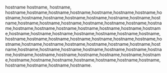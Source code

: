 hostname
hostname, hostname, hostname,hostname,hostname,hostname,hostname,hostname,hostname,hostname,hostname,hostname,hostname,hostname,hostname,hostname,hostname,hostname,hostname,hostname,hostname,hostname,hostname,hostname,hostname,hostname,hostname,hostname,hostname,hostname,hostname,hostname,hostname,hostname,hostname,hostname,hostname,hostname,hostname,hostname,hostname,hostname,hostname,hostname,hostname,hostname,hostname,hostname,hostname,hostname,hostname,hostname,hostname,hostname,hostname,hostname,hostname,hostname,hostname,hostname,hostname,hostname,hostname,hostname,hostname,hostname,hostname,hostname,hostname,hostname,hostname,hostname,hostname,hostname,hostname,hostname,hostname,hostname.
